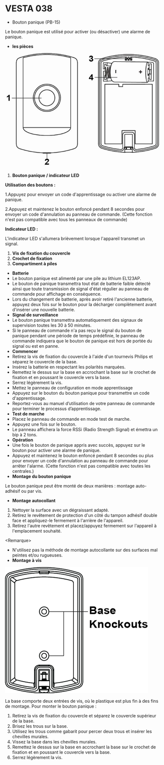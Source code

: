 # VESTA 038

-   Bouton panique (PB-15)

Le bouton panique est utilisé pour activer (ou désactiver) une alarme de panique.

-   **les pièces**

![](<.gitbook/assets/0 (7) (1).jpeg>)

1.  **Bouton panique / indicateur LED**

**Utilisation des boutons :**

1.Appuyez pour envoyer un code d'apprentissage ou activer une alarme de panique.

2.Appuyez et maintenez le bouton enfoncé pendant 8 secondes pour envoyer un code d'annulation au panneau de commande. (Cette fonction n'est pas compatible avec tous les panneaux de commande)

**Indicateur LED :**

L'indicateur LED s'allumera brièvement lorsque l'appareil transmet un signal.

1.  **Vis de fixation du couvercle**
2.  **Crochet de fixation**
3.  **Compartiment à piles**

-   **Batterie**
-   Le bouton panique est alimenté par une pile au lithium EL123AP.
-   Le bouton de panique transmettra tout état de batterie faible détecté ainsi que toute transmission de signal d'état régulier au panneau de commande pour affichage en conséquence.
-   Lors du changement de batterie, après avoir retiré l'ancienne batterie, appuyez deux fois sur le bouton pour la décharger complètement avant d'insérer une nouvelle batterie.
-   **Signal de surveillance**
-   Le bouton panique transmettra automatiquement des signaux de supervision toutes les 30 à 50 minutes.
-   Si le panneau de commande n'a pas reçu le signal du bouton de panique pendant une période de temps prédéfinie, le panneau de commande indiquera que le bouton de panique est hors de portée du signal ou est en panne.
-   **Commencer**
-   Retirez la vis de fixation du couvercle à l'aide d'un tournevis Philips et séparez le couvercle de la base.
-   Insérez la batterie en respectant les polarités marquées.
-   Remettez le dessus sur la base en accrochant la base sur le crochet de fixation et en poussant le couvercle vers la base.
-   Serrez légèrement la vis.
-   Mettez le panneau de configuration en mode apprentissage
-   Appuyez sur le bouton du bouton panique pour transmettre un code d'apprentissage.
-   Reportez-vous au manuel d’utilisation de votre panneau de commande pour terminer le processus d’apprentissage.
-   **Test de marche**
-   Placez le panneau de commande en mode test de marche.
-   Appuyez une fois sur le bouton.
-   Le panneau affichera la force RSSi (Radio Strength Signal) et émettra un bip à 2 tons.
-   **Opération**
-   Une fois le bouton de panique appris avec succès, appuyez sur le bouton pour activer une alarme de panique.
-   Appuyez et maintenez le bouton enfoncé pendant 8 secondes ou plus pour envoyer un code d'annulation au panneau de commande pour arrêter l'alarme. (Cette fonction n'est pas compatible avec toutes les centrales.)
-   **Montage du bouton panique**

Le bouton panique peut être monté de deux manières : montage auto-adhésif ou par vis.

-   **Montage autocollant**

1.  Nettoyer la surface avec un dégraissant adapté.
2.  Retirez le revêtement de protection d'un côté du tampon adhésif double face et appliquez-le fermement à l'arrière de l'appareil.
3.  Retirez l'autre revêtement et placez/appuyez fermement sur l'appareil à l'emplacement souhaité.

&lt;Remarque>

-   N'utilisez pas la méthode de montage autocollante sur des surfaces mal peintes et/ou rugueuses.
-   **Montage à vis**

![](<.gitbook/assets/1 (4) (1).jpeg>)

La base comporte deux entrées de vis, où le plastique est plus fin à des fins de montage. Pour monter le bouton panique :

1.  Retirez la vis de fixation du couvercle et séparez le couvercle supérieur de la base.
2.  Brisez les trous sur la base.
3.  Utilisez les trous comme gabarit pour percer deux trous et insérer les chevilles murales.
4.  Vissez la base dans les chevilles murales.
5.  Remettez le dessus sur la base en accrochant la base sur le crochet de fixation et en poussant le couvercle vers la base.
6.  Serrez légèrement la vis.

